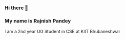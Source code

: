 ### Hi there 👋
### My name is Rajnish Pandey
I am a 2nd year UG Student in CSE at KIIT Bhubaneshwar
<!--
**rajnish-pandey/rajnish-pandey** is a ✨ _special_ ✨ repository because its `README.md` (this file) appears on your GitHub profile.

### - 📫 How to reach me: ...
[Instagram](https://www.instagram.com/rajnish_038/)
- 😄 Pronouns: ...
- ⚡ Fun fact: ...
-->
